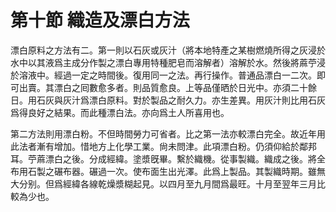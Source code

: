 # 第十節    織造及漂白方法

漂白原料之方法有二。第一則以石灰或灰汁（將本地特產之某樹燃燒所得之灰浸於水中以其液爲主成分作製之漂白專用特種肥皂而溶解者）溶解於水。然後將蔴苧浸於溶液中。經過一定之時間後。復用同一之法。再行操作。普通品漂白一二次。即可出賣。其漂白之囘數愈多者。則品質愈良。上等品僅晒於日光中。亦須二十餘日。用石灰與灰汁爲漂白原料。對於製品之耐久力。亦生差異。用灰汁則比用石灰爲得良好之結果。而此種漂白法。亦向爲土人所喜用也。

第二方法則用漂白粉。不但時間勞力可省者。比之第一法亦較漂白完全。故近年用此法者漸有增加。惜地方上化學工業。尙未問津。此項漂白粉。仍須仰給於鄰邦耳。苧蔴漂白之後。分成經緯。塗漿旣畢。繫於織機。從事製織。織成之後。將全布用石製之碾布器。碾過一次。使布面生出光澤。此爲上製品。其製織時期。雖無大分别。但爲經緯各線乾燥漿糊起見。以四月至九月間爲最旺。十月至翌年三月比較為少也。
